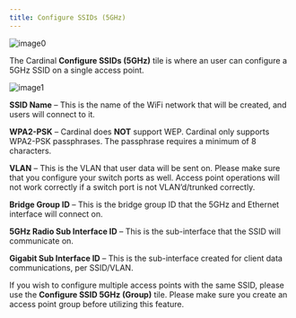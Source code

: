 ```yaml
---
title: Configure SSIDs (5GHz)
---
```


![image0](http://cardinal.mcclunetechnologies.net/wp-content/uploads/2017/10/img_59f7e1e401ae5.png)

The Cardinal **Configure SSIDs (5GHz)** tile is where an user can
configure a 5GHz SSID on a single access point.

![image1](http://cardinal.mcclunetechnologies.net/wp-content/uploads/2017/10/img_59f7e1a09ee2a.png)

**SSID Name** – This is the name of the WiFi network that will be
created, and users will connect to it.

**WPA2-PSK** – Cardinal does **NOT** support WEP. Cardinal only supports
WPA2-PSK passphrases. The passphrase requires a minimum of 8 characters.

**VLAN** – This is the VLAN that user data will be sent on. Please make
sure that you configure your switch ports as well. Access point
operations will not work correctly if a switch port is not
VLAN’d/trunked correctly.

**Bridge Group ID** – This is the bridge group ID that the 5GHz and
Ethernet interface will connect on.

**5GHz Radio Sub Interface ID** – This is the sub-interface that the
SSID will communicate on.

**Gigabit Sub Interface ID** – This is the sub-interface created for
client data communications, per SSID/VLAN.

If you wish to configure multiple access points with the same SSID,
please use the **Configure SSID 5GHz (Group)** tile. Please make sure
you create an access point group before utilizing this feature.
